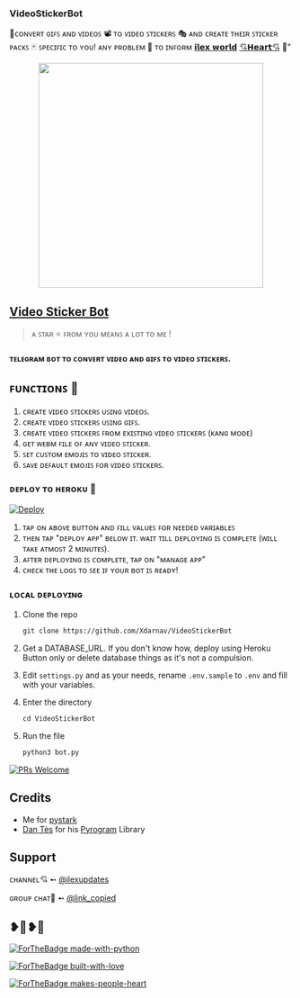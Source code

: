### VideoStickerBot

🌱ᴄᴏɴᴠᴇʀᴛ ɢɪꜰꜱ ᴀɴᴅ ᴠɪᴅᴇᴏꜱ 📽️ ᴛᴏ ᴠɪᴅᴇᴏ ꜱᴛɪᴄᴋᴇʀꜱ 🎭 ᴀɴᴅ ᴄʀᴇᴀᴛᴇ ᴛʜᴇɪʀ ꜱᴛɪᴄᴋᴇʀ ᴘᴀᴄᴋꜱ 🃏 ꜱᴘᴇᴄɪꜰɪᴄ ᴛᴏ ʏᴏᴜ! ᴀɴʏ ᴘʀᴏʙʟᴇᴍ 🥏 ᴛᴏ ɪɴꜰᴏʀᴍ [𝗶𝗹𝗲𝘅 𝘄𝗼𝗿𝗹𝗱](https://t.me/link_copied) [💘𝗛𝗲𝗮𝗿𝘁💘](https://t.me/cute_arnavsingh) 🥀"


<p align="center"><a href="https://telegram.dog/op_arnav_singh"><img src="https://te.legra.ph/file/bd72ebf6aada7f0675f0e.jpg" width="400"></a></p>

## [Video Sticker Bot](https://t.me/Video_StickerBot)

> ᴀ ꜱᴛᴀʀ ⭐ ꜰʀᴏᴍ ʏᴏᴜ ᴍᴇᴀɴꜱ ᴀ ʟᴏᴛ ᴛᴏ ᴍᴇ !

#### ᴛᴇʟᴇɢʀᴀᴍ ʙᴏᴛ ᴛᴏ ᴄᴏɴᴠᴇʀᴛ ᴠɪᴅᴇᴏ ᴀɴᴅ ɢɪꜰꜱ ᴛᴏ ᴠɪᴅᴇᴏ ꜱᴛɪᴄᴋᴇʀꜱ.

## ꜰᴜɴᴄᴛɪᴏɴꜱ 🎊

1. ᴄʀᴇᴀᴛᴇ ᴠɪᴅᴇᴏ ꜱᴛɪᴄᴋᴇʀꜱ ᴜꜱɪɴɢ ᴠɪᴅᴇᴏꜱ.
2. ᴄʀᴇᴀᴛᴇ ᴠɪᴅᴇᴏ ꜱᴛɪᴄᴋᴇʀꜱ ᴜꜱɪɴɢ ɢɪꜰꜱ.
3. ᴄʀᴇᴀᴛᴇ ᴠɪᴅᴇᴏ ꜱᴛɪᴄᴋᴇʀꜱ ꜰʀᴏᴍ ᴇxɪꜱᴛɪɴɢ ᴠɪᴅᴇᴏ ꜱᴛɪᴄᴋᴇʀꜱ (ᴋᴀɴɢ ᴍᴏᴅᴇ)
4. ɢᴇᴛ ᴡᴇʙᴍ ꜰɪʟᴇ ᴏꜰ ᴀɴʏ ᴠɪᴅᴇᴏ ꜱᴛɪᴄᴋᴇʀ.
5. ꜱᴇᴛ ᴄᴜꜱᴛᴏᴍ ᴇᴍᴏᴊɪꜱ ᴛᴏ ᴠɪᴅᴇᴏ ꜱᴛɪᴄᴋᴇʀ.
6. ꜱᴀᴠᴇ ᴅᴇꜰᴀᴜʟᴛ ᴇᴍᴏᴊɪꜱ ꜰᴏʀ ᴠɪᴅᴇᴏ ꜱᴛɪᴄᴋᴇʀꜱ.


### ᴅᴇᴘʟᴏʏ ᴛᴏ ʜᴇʀᴏᴋᴜ 💜

[![Deploy](https://www.herokucdn.com/deploy/button.svg)](https://heroku.com/deploy?template=https://github.com/Xdarnav/VideoStickerBot)

1. ᴛᴀᴘ ᴏɴ ᴀʙᴏᴠᴇ ʙᴜᴛᴛᴏɴ ᴀɴᴅ ꜰɪʟʟ ᴠᴀʟᴜᴇꜱ ꜰᴏʀ ɴᴇᴇᴅᴇᴅ ᴠᴀʀɪᴀʙʟᴇꜱ
2. ᴛʜᴇɴ ᴛᴀᴘ "ᴅᴇᴘʟᴏʏ ᴀᴘᴘ" ʙᴇʟᴏᴡ ɪᴛ. ᴡᴀɪᴛ ᴛɪʟʟ ᴅᴇᴘʟᴏʏɪɴɢ ɪꜱ ᴄᴏᴍᴘʟᴇᴛᴇ (ᴡɪʟʟ ᴛᴀᴋᴇ ᴀᴛᴍᴏꜱᴛ 2 ᴍɪɴᴜᴛᴇꜱ).
3. ᴀꜰᴛᴇʀ ᴅᴇᴘʟᴏʏɪɴɢ ɪꜱ ᴄᴏᴍᴘʟᴇᴛᴇ, ᴛᴀᴘ ᴏɴ "ᴍᴀɴᴀɢᴇ ᴀᴘᴘ"
4. ᴄʜᴇᴄᴋ ᴛʜᴇ ʟᴏɢꜱ ᴛᴏ ꜱᴇᴇ ɪꜰ ʏᴏᴜʀ ʙᴏᴛ ɪꜱ ʀᴇᴀᴅʏ!

### ʟᴏᴄᴀʟ ᴅᴇᴘʟᴏʏɪɴɢ

1. Clone the repo
   ```markdown
   git clone https://github.com/Xdarnav/VideoStickerBot
   ```
2. Get a DATABASE_URL. If you don't know how, deploy using Heroku Button only or delete database things as it's not a compulsion.
   
3. Edit `settings.py` and as your needs, rename `.env.sample` to `.env` and fill with your variables.

4. Enter the directory
   ```markdown
   cd VideoStickerBot
   ```
5. Run the file
   ```markdown
   python3 bot.py
   ```


[![PRs Welcome](https://img.shields.io/badge/PRs-welcome-brightgreen.svg?style=flat-square)](http://makeapullrequest.com)

## Credits

- Me for [pystark](https://github.com/Xdarnav/pystark)
- [Dan Tès](https://github.com/delivrance) for his [Pyrogram](https://docs.pyrogram.org) Library

## Support

ᴄʜᴀɴɴᴇʟ💘 ➻ [@ilexupdates](https://t.me/ilexupdates)

ɢʀᴏᴜᴘ ᴄʜᴀᴛ💖 ➻ [@link_copied](https://t.me/link_copied)

## ❥💓❥💓

[![ForTheBadge made-with-python](http://ForTheBadge.com/images/badges/made-with-python.svg)](https://www.python.org/)

[![ForTheBadge built-with-love](http://ForTheBadge.com/images/badges/built-with-love.svg)](https://github.com/Xdarnav)

[![ForTheBadge makes-people-heart](http://ForTheBadge.com/images/badges/makes-people-smile.svg)](https://github.com/Xdarnav)
